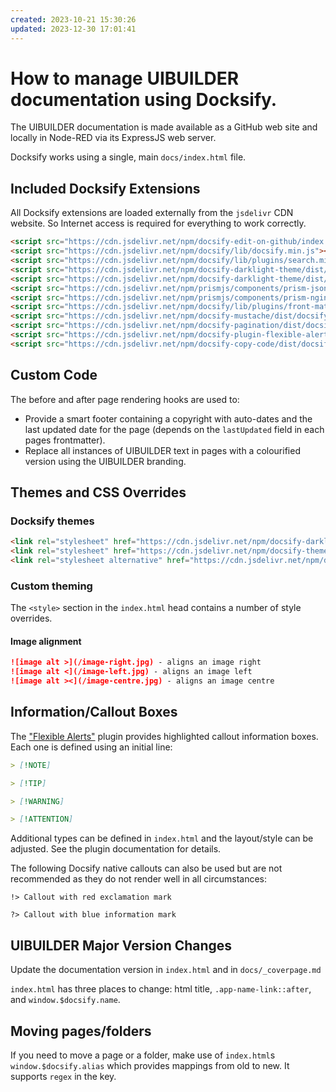 ```yaml
---
created: 2023-10-21 15:30:26
updated: 2023-12-30 17:01:41
---
```

# How to manage UIBUILDER documentation using Docksify.

The UIBUILDER documentation is made available as a GitHub web site and locally in Node-RED via its ExpressJS web server.

Docksify works using a single, main `docs/index.html` file.

## Included Docksify Extensions

All Docksify extensions are loaded externally from the `jsdelivr` CDN website. So Internet access is required for everything to work correctly.

```html
<script src="https://cdn.jsdelivr.net/npm/docsify-edit-on-github/index.min.js"></script>
<script src="https://cdn.jsdelivr.net/npm/docsify/lib/docsify.min.js"></script>
<script src="https://cdn.jsdelivr.net/npm/docsify/lib/plugins/search.min.js"></script>
<script src="https://cdn.jsdelivr.net/npm/docsify-darklight-theme/dist/docsify-themeable/main.min.js" type="text/javascript"></script>
<script src="https://cdn.jsdelivr.net/npm/docsify-darklight-theme/dist/docsify-themeable/index.min.js" type="text/javascript"></script>
<script src="https://cdn.jsdelivr.net/npm/prismjs/components/prism-json.min.js"></script>
<script src="https://cdn.jsdelivr.net/npm/prismjs/components/prism-nginx.min.js"></script>
<script src="https://cdn.jsdelivr.net/npm/docsify/lib/plugins/front-matter.min.js"></script>
<script src="https://cdn.jsdelivr.net/npm/docsify-mustache/dist/docsify-mustache.min.js"></script>
<script src="https://cdn.jsdelivr.net/npm/docsify-pagination/dist/docsify-pagination.min.js"></script>
<script src="https://cdn.jsdelivr.net/npm/docsify-plugin-flexible-alerts/dist/docsify-plugin-flexible-alerts.min.js"></script>
<script src="https://cdn.jsdelivr.net/npm/docsify-copy-code/dist/docsify-copy-code.min.js"></script>
```

## Custom Code

The before and after page rendering hooks are used to:

* Provide a smart footer containing a copyright with auto-dates and the last updated date for the page (depends on the `lastUpdated` field in each pages frontmatter).
* Replace all instances of UIBUILDER text in pages with a colourified version using the UIBUILDER branding.

## Themes and CSS Overrides

### Docksify themes

```html
<link rel="stylesheet" href="https://cdn.jsdelivr.net/npm/docsify-darklight-theme/dist/docsify-themeable/style.min.css" type="text/css">
<link rel="stylesheet" href="https://cdn.jsdelivr.net/npm/docsify-themeable/dist/css/theme-simple.css" title="light">
<link rel="stylesheet alternative" href="https://cdn.jsdelivr.net/npm/docsify-themeable/dist/css/theme-simple-dark.css" title="dark">
```

### Custom theming

The `<style>` section in the `index.html` head contains a number of style overrides.

#### Image alignment

```markdown
![image alt >](/image-right.jpg) - aligns an image right
![image alt <](/image-left.jpg) - aligns an image left
![image alt ><](/image-centre.jpg) - aligns an image centre
```

## Information/Callout Boxes

The ["Flexible Alerts"](https://github.com/fzankl/docsify-plugin-flexible-alerts/) plugin provides highlighted callout information boxes. Each one is defined using an initial line:

```markdown
> [!NOTE]

> [!TIP]

> [!WARNING]

> [!ATTENTION]
```

Additional types can be defined in `index.html` and the layout/style can be adjusted. See the plugin documentation for details.

The following Docsify native callouts can also be used but are not recommended as they do not render well in all circumstances:

```
!> Callout with red exclamation mark

?> Callout with blue information mark
```

## UIBUILDER Major Version Changes

Update the documentation version in `index.html` and in `docs/_coverpage.md`

`index.html` has three places to change: html title, `.app-name-link::after`, and `window.$docsify.name`.

## Moving pages/folders

If you need to move a page or a folder, make use of `index.html`s `window.$docsify.alias` which provides mappings from old to new. It supports `regex` in the key.
